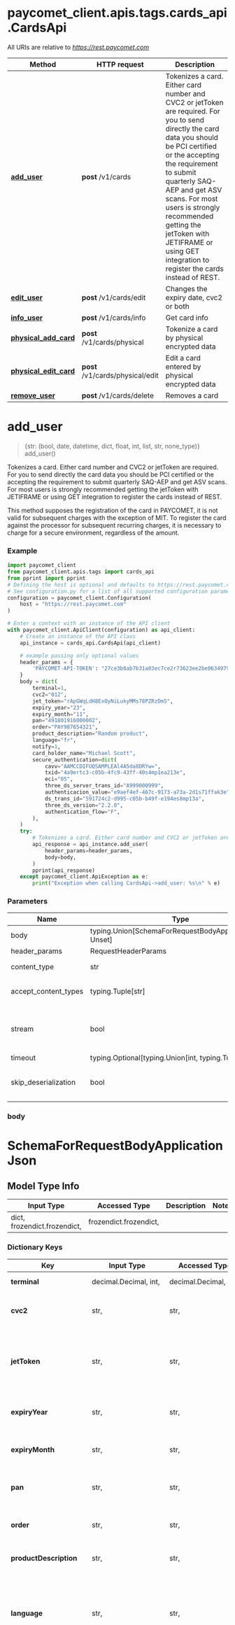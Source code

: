 <a name="__pageTop"></a>
# paycomet_client.apis.tags.cards_api.CardsApi

All URIs are relative to *https://rest.paycomet.com*

Method | HTTP request | Description
------------- | ------------- | -------------
[**add_user**](#add_user) | **post** /v1/cards | Tokenizes a card. Either card number and CVC2 or jetToken are required. For you to send directly the card data you should be PCI certified or the accepting the requirement to submit quarterly SAQ-AEP and get ASV scans. For most users is strongly recommended getting the jetToken with JETIFRAME or using GET integration to register the cards instead of REST.
[**edit_user**](#edit_user) | **post** /v1/cards/edit | Changes the expiry date, cvc2 or both
[**info_user**](#info_user) | **post** /v1/cards/info | Get card info
[**physical_add_card**](#physical_add_card) | **post** /v1/cards/physical | Tokenize a card by physical encrypted data
[**physical_edit_card**](#physical_edit_card) | **post** /v1/cards/physical/edit | Edit a card entered by physical encrypted data
[**remove_user**](#remove_user) | **post** /v1/cards/delete | Removes a card

# **add_user**
<a name="add_user"></a>
> {str: (bool, date, datetime, dict, float, int, list, str, none_type)} add_user()

Tokenizes a card. Either card number and CVC2 or jetToken are required. For you to send directly the card data you should be PCI certified or the accepting the requirement to submit quarterly SAQ-AEP and get ASV scans. For most users is strongly recommended getting the jetToken with JETIFRAME or using GET integration to register the cards instead of REST.

This method supposes the registration of the card in PAYCOMET, it is not valid for subsequent charges with the exception of MIT. To register the card against the processor for subsequent recurring charges, it is necessary to charge for a secure environment, regardless of the amount.

### Example

```python
import paycomet_client
from paycomet_client.apis.tags import cards_api
from pprint import pprint
# Defining the host is optional and defaults to https://rest.paycomet.com
# See configuration.py for a list of all supported configuration parameters.
configuration = paycomet_client.Configuration(
    host = "https://rest.paycomet.com"
)

# Enter a context with an instance of the API client
with paycomet_client.ApiClient(configuration) as api_client:
    # Create an instance of the API class
    api_instance = cards_api.CardsApi(api_client)

    # example passing only optional values
    header_params = {
        'PAYCOMET-API-TOKEN': "27ce3b8ab7b31a03ec7ce2r73623ee2be0634979",
    }
    body = dict(
        terminal=1,
        cvc2="012",
        jet_token="rApGWqLdH8ExOyNiLukyMMs78PZRzDm5",
        expiry_year="23",
        expiry_month="11",
        pan="491801916000002",
        order="PAY987654321",
        product_description="Random product",
        language="fr",
        notify=1,
        card_holder_name="Michael Scott",
        secure_authentication=dict(
            cavv="AAMCCDIFUQSAMPLEAl4A5da8DRYw=",
            txid="4a9ertc3-c05b-4fc9-43ff-40s4mp1ea213e",
            eci="05",
            three_ds_server_trans_id="A999000999",
            authenticacion_value="e9aef4ef-467c-9173-a73a-2d1s71ffak3e",
            ds_trans_id="591724c2-d995-c05b-b49f-e194es8mp13a",
            three_ds_version="2.2.0",
            authentication_flow="F",
        ),
    )
    try:
        # Tokenizes a card. Either card number and CVC2 or jetToken are required. For you to send directly the card data you should be PCI certified or the accepting the requirement to submit quarterly SAQ-AEP and get ASV scans. For most users is strongly recommended getting the jetToken with JETIFRAME or using GET integration to register the cards instead of REST.
        api_response = api_instance.add_user(
            header_params=header_params,
            body=body,
        )
        pprint(api_response)
    except paycomet_client.ApiException as e:
        print("Exception when calling CardsApi->add_user: %s\n" % e)
```
### Parameters

Name | Type | Description  | Notes
------------- | ------------- | ------------- | -------------
body | typing.Union[SchemaForRequestBodyApplicationJson, Unset] | optional, default is unset |
header_params | RequestHeaderParams | |
content_type | str | optional, default is 'application/json' | Selects the schema and serialization of the request body
accept_content_types | typing.Tuple[str] | default is ('application/json', ) | Tells the server the content type(s) that are accepted by the client
stream | bool | default is False | if True then the response.content will be streamed and loaded from a file like object. When downloading a file, set this to True to force the code to deserialize the content to a FileSchema file
timeout | typing.Optional[typing.Union[int, typing.Tuple]] | default is None | the timeout used by the rest client
skip_deserialization | bool | default is False | when True, headers and body will be unset and an instance of api_client.ApiResponseWithoutDeserialization will be returned

### body

# SchemaForRequestBodyApplicationJson

## Model Type Info
Input Type | Accessed Type | Description | Notes
------------ | ------------- | ------------- | -------------
dict, frozendict.frozendict,  | frozendict.frozendict,  |  | 

### Dictionary Keys
Key | Input Type | Accessed Type | Description | Notes
------------ | ------------- | ------------- | ------------- | -------------
**terminal** | decimal.Decimal, int,  | decimal.Decimal,  | Product or terminal Id. | 
**cvc2** | str,  | str,  | cvc2. Mandatory if no JetToken provided | [optional] 
**jetToken** | str,  | str,  | Temporary token provided from PAYCOMET. Mandatory if no card provided. | [optional] 
**expiryYear** | str,  | str,  | Expiry year.  Mandatory if no JetToken provided | [optional] 
**expiryMonth** | str,  | str,  | Expiry month.  Mandatory if no JetToken provided. | [optional] 
**pan** | str,  | str,  | Card number. Mandatory if no JetToken provided | [optional] 
**order** | str,  | str,  | Reference, will be included in callback. | [optional] 
**productDescription** | str,  | str,  | Concept, will be included in callback. | [optional] 
**language** | str,  | str,  | Language for callback translation. | [optional] if omitted the server will use the default value of "es"
**notify** | decimal.Decimal, int,  | decimal.Decimal,  | Configure POST notification of the card tokenization result (possible values: 1 - force notify, 2 - not notify). Default product value will be used if notify is not informed | [optional] 
**cardHolderName** | str,  | str,  | Card holder name | [optional] 
**[secureAuthentication](#secureAuthentication)** | dict, frozendict.frozendict,  | frozendict.frozendict,  | Node with user secure authentication details of a previous transaction to avoid future ACS. | [optional] 
**any_string_name** | dict, frozendict.frozendict, str, date, datetime, int, float, bool, decimal.Decimal, None, list, tuple, bytes, io.FileIO, io.BufferedReader | frozendict.frozendict, str, BoolClass, decimal.Decimal, NoneClass, tuple, bytes, FileIO | any string name can be used but the value must be the correct type | [optional]

# secureAuthentication

Node with user secure authentication details of a previous transaction to avoid future ACS.

## Model Type Info
Input Type | Accessed Type | Description | Notes
------------ | ------------- | ------------- | -------------
dict, frozendict.frozendict,  | frozendict.frozendict,  | Node with user secure authentication details of a previous transaction to avoid future ACS. | 

### Dictionary Keys
Key | Input Type | Accessed Type | Description | Notes
------------ | ------------- | ------------- | ------------- | -------------
**CAVV** | str,  | str,  | CAVV value included in a 1.0.2 version ACS card emisor | [optional] 
**TXID** | str,  | str,  | XID value included in a 1.0.2 version ACS card emisor | [optional] 
**ECI** | str,  | str,  | ECI value included in a transaction info of the ACS card emisor | [optional] 
**threeDSServerTransID** | str,  | str,  | Transation unique identifier included in a transaction info of the ACS card emisor | [optional] 
**authenticacionValue** | str,  | str,  | Authenticacion value included in a transaction info of the ACS card emisor | [optional] 
**dsTransID** | str,  | str,  | Unique transaction identifier assigned by the DS | [optional] 
**threeDSVersion** | str,  | str,  | Version of the transaction of the ACS card emisor | [optional] 
**authenticationFlow** | str,  | str,  | Authentication field to indicate the flow (C: challenge or F: frictionless) given in the transaction | [optional] 
**any_string_name** | dict, frozendict.frozendict, str, date, datetime, int, float, bool, decimal.Decimal, None, list, tuple, bytes, io.FileIO, io.BufferedReader | frozendict.frozendict, str, BoolClass, decimal.Decimal, NoneClass, tuple, bytes, FileIO | any string name can be used but the value must be the correct type | [optional]

### header_params
#### RequestHeaderParams

Name | Type | Description  | Notes
------------- | ------------- | ------------- | -------------
PAYCOMET-API-TOKEN | PAYCOMETAPITOKENSchema | | optional

# PAYCOMETAPITOKENSchema

## Model Type Info
Input Type | Accessed Type | Description | Notes
------------ | ------------- | ------------- | -------------
str,  | str,  |  | 

### Return Types, Responses

Code | Class | Description
------------- | ------------- | -------------
n/a | api_client.ApiResponseWithoutDeserialization | When skip_deserialization is True this response is returned
200 | [ApiResponseFor200](#add_user.ApiResponseFor200) | Created
422 | [ApiResponseFor422](#add_user.ApiResponseFor422) | Unprocessable Entity

#### add_user.ApiResponseFor200
Name | Type | Description  | Notes
------------- | ------------- | ------------- | -------------
response | urllib3.HTTPResponse | Raw response |
body | typing.Union[SchemaFor200ResponseBodyApplicationJson, ] |  |
headers | Unset | headers were not defined |

# SchemaFor200ResponseBodyApplicationJson

## Model Type Info
Input Type | Accessed Type | Description | Notes
------------ | ------------- | ------------- | -------------
dict, frozendict.frozendict,  | frozendict.frozendict,  |  | 

### Dictionary Keys
Key | Input Type | Accessed Type | Description | Notes
------------ | ------------- | ------------- | ------------- | -------------
**idUser** | decimal.Decimal, int,  | decimal.Decimal,  |  | [optional] 
**tokenUser** | str,  | str,  |  | [optional] 
**errorCode** | decimal.Decimal, int,  | decimal.Decimal,  |  | [optional] 
**any_string_name** | dict, frozendict.frozendict, str, date, datetime, int, float, bool, decimal.Decimal, None, list, tuple, bytes, io.FileIO, io.BufferedReader | frozendict.frozendict, str, BoolClass, decimal.Decimal, NoneClass, tuple, bytes, FileIO | any string name can be used but the value must be the correct type | [optional]

#### add_user.ApiResponseFor422
Name | Type | Description  | Notes
------------- | ------------- | ------------- | -------------
response | urllib3.HTTPResponse | Raw response |
body | typing.Union[SchemaFor422ResponseBodyApplicationJson, ] |  |
headers | Unset | headers were not defined |

# SchemaFor422ResponseBodyApplicationJson

## Model Type Info
Input Type | Accessed Type | Description | Notes
------------ | ------------- | ------------- | -------------
dict, frozendict.frozendict,  | frozendict.frozendict,  |  | 

### Dictionary Keys
Key | Input Type | Accessed Type | Description | Notes
------------ | ------------- | ------------- | ------------- | -------------
**errorCode** | decimal.Decimal, int,  | decimal.Decimal,  |  | [optional] 
**[error](#error)** | dict, frozendict.frozendict,  | frozendict.frozendict,  |  | [optional] 
**any_string_name** | dict, frozendict.frozendict, str, date, datetime, int, float, bool, decimal.Decimal, None, list, tuple, bytes, io.FileIO, io.BufferedReader | frozendict.frozendict, str, BoolClass, decimal.Decimal, NoneClass, tuple, bytes, FileIO | any string name can be used but the value must be the correct type | [optional]

# error

## Model Type Info
Input Type | Accessed Type | Description | Notes
------------ | ------------- | ------------- | -------------
dict, frozendict.frozendict,  | frozendict.frozendict,  |  | 

### Dictionary Keys
Key | Input Type | Accessed Type | Description | Notes
------------ | ------------- | ------------- | ------------- | -------------
**message** | str,  | str,  |  | [optional] 
**[detail](#detail)** | list, tuple,  | tuple,  |  | [optional] 
**any_string_name** | dict, frozendict.frozendict, str, date, datetime, int, float, bool, decimal.Decimal, None, list, tuple, bytes, io.FileIO, io.BufferedReader | frozendict.frozendict, str, BoolClass, decimal.Decimal, NoneClass, tuple, bytes, FileIO | any string name can be used but the value must be the correct type | [optional]

# detail

## Model Type Info
Input Type | Accessed Type | Description | Notes
------------ | ------------- | ------------- | -------------
list, tuple,  | tuple,  |  | 

### Tuple Items
Class Name | Input Type | Accessed Type | Description | Notes
------------- | ------------- | ------------- | ------------- | -------------
items | dict, frozendict.frozendict, str, date, datetime, uuid.UUID, int, float, decimal.Decimal, bool, None, list, tuple, bytes, io.FileIO, io.BufferedReader,  | frozendict.frozendict, str, decimal.Decimal, BoolClass, NoneClass, tuple, bytes, FileIO |  | 

### Authorization

No authorization required

[[Back to top]](#__pageTop) [[Back to API list]](../../../README.md#documentation-for-api-endpoints) [[Back to Model list]](../../../README.md#documentation-for-models) [[Back to README]](../../../README.md)

# **edit_user**
<a name="edit_user"></a>
> {str: (bool, date, datetime, dict, float, int, list, str, none_type)} edit_user()

Changes the expiry date, cvc2 or both

edit_user

### Example

```python
import paycomet_client
from paycomet_client.apis.tags import cards_api
from pprint import pprint
# Defining the host is optional and defaults to https://rest.paycomet.com
# See configuration.py for a list of all supported configuration parameters.
configuration = paycomet_client.Configuration(
    host = "https://rest.paycomet.com"
)

# Enter a context with an instance of the API client
with paycomet_client.ApiClient(configuration) as api_client:
    # Create an instance of the API class
    api_instance = cards_api.CardsApi(api_client)

    # example passing only optional values
    header_params = {
        'PAYCOMET-API-TOKEN': "27ce3b8ab7b31a03ec7ce2r73623ee2be0634979",
    }
    body = dict(
        terminal=1,
        id_user=12345678,
        token_user="WHlSWmVDdzVQeUZ",
        cvc2="012",
        expiry_year="25",
        expiry_month="11",
    )
    try:
        # Changes the expiry date, cvc2 or both
        api_response = api_instance.edit_user(
            header_params=header_params,
            body=body,
        )
        pprint(api_response)
    except paycomet_client.ApiException as e:
        print("Exception when calling CardsApi->edit_user: %s\n" % e)
```
### Parameters

Name | Type | Description  | Notes
------------- | ------------- | ------------- | -------------
body | typing.Union[SchemaForRequestBodyApplicationJson, Unset] | optional, default is unset |
header_params | RequestHeaderParams | |
content_type | str | optional, default is 'application/json' | Selects the schema and serialization of the request body
accept_content_types | typing.Tuple[str] | default is ('application/json', ) | Tells the server the content type(s) that are accepted by the client
stream | bool | default is False | if True then the response.content will be streamed and loaded from a file like object. When downloading a file, set this to True to force the code to deserialize the content to a FileSchema file
timeout | typing.Optional[typing.Union[int, typing.Tuple]] | default is None | the timeout used by the rest client
skip_deserialization | bool | default is False | when True, headers and body will be unset and an instance of api_client.ApiResponseWithoutDeserialization will be returned

### body

# SchemaForRequestBodyApplicationJson

## Model Type Info
Input Type | Accessed Type | Description | Notes
------------ | ------------- | ------------- | -------------
dict, frozendict.frozendict,  | frozendict.frozendict,  |  | 

### Dictionary Keys
Key | Input Type | Accessed Type | Description | Notes
------------ | ------------- | ------------- | ------------- | -------------
**idUser** | decimal.Decimal, int,  | decimal.Decimal,  | Identification of user card given by PAYCOMET. Mandatory if is a card payment. | 
**expiryMonth** | str,  | str,  | Expiry month.  Mandatory if no JetToken provided. | 
**expiryYear** | str,  | str,  | Expiry year.   Mandatory if no JetToken provided. | 
**terminal** | decimal.Decimal, int,  | decimal.Decimal,  | Product or terminal Id. | 
**tokenUser** | str,  | str,  | Identification of user card given by PAYCOMET. Mandatory if is a card payment. | 
**cvc2** | str,  | str,  | cvc2. Mandatory if no JetToken provided | [optional] 
**any_string_name** | dict, frozendict.frozendict, str, date, datetime, int, float, bool, decimal.Decimal, None, list, tuple, bytes, io.FileIO, io.BufferedReader | frozendict.frozendict, str, BoolClass, decimal.Decimal, NoneClass, tuple, bytes, FileIO | any string name can be used but the value must be the correct type | [optional]

### header_params
#### RequestHeaderParams

Name | Type | Description  | Notes
------------- | ------------- | ------------- | -------------
PAYCOMET-API-TOKEN | PAYCOMETAPITOKENSchema | | optional

# PAYCOMETAPITOKENSchema

## Model Type Info
Input Type | Accessed Type | Description | Notes
------------ | ------------- | ------------- | -------------
str,  | str,  |  | 

### Return Types, Responses

Code | Class | Description
------------- | ------------- | -------------
n/a | api_client.ApiResponseWithoutDeserialization | When skip_deserialization is True this response is returned
200 | [ApiResponseFor200](#edit_user.ApiResponseFor200) | Edited
422 | [ApiResponseFor422](#edit_user.ApiResponseFor422) | Unprocessable Entity

#### edit_user.ApiResponseFor200
Name | Type | Description  | Notes
------------- | ------------- | ------------- | -------------
response | urllib3.HTTPResponse | Raw response |
body | typing.Union[SchemaFor200ResponseBodyApplicationJson, ] |  |
headers | Unset | headers were not defined |

# SchemaFor200ResponseBodyApplicationJson

## Model Type Info
Input Type | Accessed Type | Description | Notes
------------ | ------------- | ------------- | -------------
dict, frozendict.frozendict,  | frozendict.frozendict,  |  | 

### Dictionary Keys
Key | Input Type | Accessed Type | Description | Notes
------------ | ------------- | ------------- | ------------- | -------------
**idUser** | decimal.Decimal, int,  | decimal.Decimal,  |  | [optional] 
**tokenUser** | str,  | str,  |  | [optional] 
**errorCode** | decimal.Decimal, int,  | decimal.Decimal,  |  | [optional] 
**any_string_name** | dict, frozendict.frozendict, str, date, datetime, int, float, bool, decimal.Decimal, None, list, tuple, bytes, io.FileIO, io.BufferedReader | frozendict.frozendict, str, BoolClass, decimal.Decimal, NoneClass, tuple, bytes, FileIO | any string name can be used but the value must be the correct type | [optional]

#### edit_user.ApiResponseFor422
Name | Type | Description  | Notes
------------- | ------------- | ------------- | -------------
response | urllib3.HTTPResponse | Raw response |
body | typing.Union[SchemaFor422ResponseBodyApplicationJson, ] |  |
headers | Unset | headers were not defined |

# SchemaFor422ResponseBodyApplicationJson

## Model Type Info
Input Type | Accessed Type | Description | Notes
------------ | ------------- | ------------- | -------------
dict, frozendict.frozendict,  | frozendict.frozendict,  |  | 

### Dictionary Keys
Key | Input Type | Accessed Type | Description | Notes
------------ | ------------- | ------------- | ------------- | -------------
**errorCode** | decimal.Decimal, int,  | decimal.Decimal,  |  | [optional] 
**[error](#error)** | dict, frozendict.frozendict,  | frozendict.frozendict,  |  | [optional] 
**any_string_name** | dict, frozendict.frozendict, str, date, datetime, int, float, bool, decimal.Decimal, None, list, tuple, bytes, io.FileIO, io.BufferedReader | frozendict.frozendict, str, BoolClass, decimal.Decimal, NoneClass, tuple, bytes, FileIO | any string name can be used but the value must be the correct type | [optional]

# error

## Model Type Info
Input Type | Accessed Type | Description | Notes
------------ | ------------- | ------------- | -------------
dict, frozendict.frozendict,  | frozendict.frozendict,  |  | 

### Dictionary Keys
Key | Input Type | Accessed Type | Description | Notes
------------ | ------------- | ------------- | ------------- | -------------
**message** | str,  | str,  |  | [optional] 
**[detail](#detail)** | list, tuple,  | tuple,  |  | [optional] 
**any_string_name** | dict, frozendict.frozendict, str, date, datetime, int, float, bool, decimal.Decimal, None, list, tuple, bytes, io.FileIO, io.BufferedReader | frozendict.frozendict, str, BoolClass, decimal.Decimal, NoneClass, tuple, bytes, FileIO | any string name can be used but the value must be the correct type | [optional]

# detail

## Model Type Info
Input Type | Accessed Type | Description | Notes
------------ | ------------- | ------------- | -------------
list, tuple,  | tuple,  |  | 

### Tuple Items
Class Name | Input Type | Accessed Type | Description | Notes
------------- | ------------- | ------------- | ------------- | -------------
items | dict, frozendict.frozendict, str, date, datetime, uuid.UUID, int, float, decimal.Decimal, bool, None, list, tuple, bytes, io.FileIO, io.BufferedReader,  | frozendict.frozendict, str, decimal.Decimal, BoolClass, NoneClass, tuple, bytes, FileIO |  | 

### Authorization

No authorization required

[[Back to top]](#__pageTop) [[Back to API list]](../../../README.md#documentation-for-api-endpoints) [[Back to Model list]](../../../README.md#documentation-for-models) [[Back to README]](../../../README.md)

# **info_user**
<a name="info_user"></a>
> {str: (bool, date, datetime, dict, float, int, list, str, none_type)} info_user()

Get card info

Info about an user card.

### Example

```python
import paycomet_client
from paycomet_client.apis.tags import cards_api
from pprint import pprint
# Defining the host is optional and defaults to https://rest.paycomet.com
# See configuration.py for a list of all supported configuration parameters.
configuration = paycomet_client.Configuration(
    host = "https://rest.paycomet.com"
)

# Enter a context with an instance of the API client
with paycomet_client.ApiClient(configuration) as api_client:
    # Create an instance of the API class
    api_instance = cards_api.CardsApi(api_client)

    # example passing only optional values
    header_params = {
        'PAYCOMET-API-TOKEN': "27ce3b8ab7b31a03ec7ce2r73623ee2be0634979",
    }
    body = dict(
        id_user=12345678,
        token_user="WHlSWmVDdzVQeUZ",
        terminal=1,
    )
    try:
        # Get card info
        api_response = api_instance.info_user(
            header_params=header_params,
            body=body,
        )
        pprint(api_response)
    except paycomet_client.ApiException as e:
        print("Exception when calling CardsApi->info_user: %s\n" % e)
```
### Parameters

Name | Type | Description  | Notes
------------- | ------------- | ------------- | -------------
body | typing.Union[SchemaForRequestBodyApplicationJson, Unset] | optional, default is unset |
header_params | RequestHeaderParams | |
content_type | str | optional, default is 'application/json' | Selects the schema and serialization of the request body
accept_content_types | typing.Tuple[str] | default is ('application/json', ) | Tells the server the content type(s) that are accepted by the client
stream | bool | default is False | if True then the response.content will be streamed and loaded from a file like object. When downloading a file, set this to True to force the code to deserialize the content to a FileSchema file
timeout | typing.Optional[typing.Union[int, typing.Tuple]] | default is None | the timeout used by the rest client
skip_deserialization | bool | default is False | when True, headers and body will be unset and an instance of api_client.ApiResponseWithoutDeserialization will be returned

### body

# SchemaForRequestBodyApplicationJson

## Model Type Info
Input Type | Accessed Type | Description | Notes
------------ | ------------- | ------------- | -------------
dict, frozendict.frozendict,  | frozendict.frozendict,  |  | 

### Dictionary Keys
Key | Input Type | Accessed Type | Description | Notes
------------ | ------------- | ------------- | ------------- | -------------
**idUser** | decimal.Decimal, int,  | decimal.Decimal,  | Identification of user card given by PAYCOMET. Mandatory if is a card payment. | 
**terminal** | decimal.Decimal, int,  | decimal.Decimal,  | Product or terminal Id. | 
**tokenUser** | str,  | str,  | Identification of user card given by PAYCOMET. Mandatory if is a card payment. | 
**any_string_name** | dict, frozendict.frozendict, str, date, datetime, int, float, bool, decimal.Decimal, None, list, tuple, bytes, io.FileIO, io.BufferedReader | frozendict.frozendict, str, BoolClass, decimal.Decimal, NoneClass, tuple, bytes, FileIO | any string name can be used but the value must be the correct type | [optional]

### header_params
#### RequestHeaderParams

Name | Type | Description  | Notes
------------- | ------------- | ------------- | -------------
PAYCOMET-API-TOKEN | PAYCOMETAPITOKENSchema | | optional

# PAYCOMETAPITOKENSchema

## Model Type Info
Input Type | Accessed Type | Description | Notes
------------ | ------------- | ------------- | -------------
str,  | str,  |  | 

### Return Types, Responses

Code | Class | Description
------------- | ------------- | -------------
n/a | api_client.ApiResponseWithoutDeserialization | When skip_deserialization is True this response is returned
200 | [ApiResponseFor200](#info_user.ApiResponseFor200) | OK
403 | [ApiResponseFor403](#info_user.ApiResponseFor403) | Not Allowed
422 | [ApiResponseFor422](#info_user.ApiResponseFor422) | Unprocessable Entity

#### info_user.ApiResponseFor200
Name | Type | Description  | Notes
------------- | ------------- | ------------- | -------------
response | urllib3.HTTPResponse | Raw response |
body | typing.Union[SchemaFor200ResponseBodyApplicationJson, ] |  |
headers | Unset | headers were not defined |

# SchemaFor200ResponseBodyApplicationJson

## Model Type Info
Input Type | Accessed Type | Description | Notes
------------ | ------------- | ------------- | -------------
dict, frozendict.frozendict,  | frozendict.frozendict,  |  | 

### Dictionary Keys
Key | Input Type | Accessed Type | Description | Notes
------------ | ------------- | ------------- | ------------- | -------------
**pan** | str,  | str,  | Card number, without any spaces or dashes. Only the last four digits will be returned. The rest will be masked with X | [optional] 
**cardBrand** | str,  | str,  | Card brand. If it can be identified, information on the card brand will be sent (Visa, MasterCard, American Express, etc). Otherwise, the field will be returned blank. | [optional] 
**cardType** | str,  | str,  | Type of card. If it can be identified, information on the type of card will be sent (DEBIT, CREDIT, etc). Otherwise, the field will be returned blank. | [optional] 
**cardICountryISO3** | str,  | str,  | ISO3 Code the country of the issuer of the card. If it can be identified, the ISO3 Code of the country of the issuer of the card will be sent. Otherwise, the field will be returned blank. | [optional] 
**expiryDate** | str,  | str,  | Expiry date of the card expressed in the format YYYY/MM | [optional] 
**cardHash** | str,  | str,  | Hash unique credit card id. | [optional] 
**cardCategory** | str,  | str,  | Card category. | [optional] 
**sepaCard** | decimal.Decimal, int,  | decimal.Decimal,  | Card in SEPA country. | [optional] 
**psd2Card** | str,  | str,  | Express if card has PSD2 information (Y is a PSD2 Card, N is not and NA is not available). | [optional] 
**tokenCOF** | decimal.Decimal, int,  | decimal.Decimal,  | Express if card has COF registered. | [optional] 
**eeaCard** | str,  | str,  | Express if card country belongs to EEA zone or not. (Y/N or NA if not available). | [optional] 
**errorCode** | decimal.Decimal, int,  | decimal.Decimal,  |  | [optional] 
**any_string_name** | dict, frozendict.frozendict, str, date, datetime, int, float, bool, decimal.Decimal, None, list, tuple, bytes, io.FileIO, io.BufferedReader | frozendict.frozendict, str, BoolClass, decimal.Decimal, NoneClass, tuple, bytes, FileIO | any string name can be used but the value must be the correct type | [optional]

#### info_user.ApiResponseFor403
Name | Type | Description  | Notes
------------- | ------------- | ------------- | -------------
response | urllib3.HTTPResponse | Raw response |
body | typing.Union[SchemaFor403ResponseBodyApplicationJson, ] |  |
headers | Unset | headers were not defined |

# SchemaFor403ResponseBodyApplicationJson

## Model Type Info
Input Type | Accessed Type | Description | Notes
------------ | ------------- | ------------- | -------------
dict, frozendict.frozendict,  | frozendict.frozendict,  |  | 

### Dictionary Keys
Key | Input Type | Accessed Type | Description | Notes
------------ | ------------- | ------------- | ------------- | -------------
**errorCode** | decimal.Decimal, int,  | decimal.Decimal,  |  | [optional] 
**any_string_name** | dict, frozendict.frozendict, str, date, datetime, int, float, bool, decimal.Decimal, None, list, tuple, bytes, io.FileIO, io.BufferedReader | frozendict.frozendict, str, BoolClass, decimal.Decimal, NoneClass, tuple, bytes, FileIO | any string name can be used but the value must be the correct type | [optional]

#### info_user.ApiResponseFor422
Name | Type | Description  | Notes
------------- | ------------- | ------------- | -------------
response | urllib3.HTTPResponse | Raw response |
body | typing.Union[SchemaFor422ResponseBodyApplicationJson, ] |  |
headers | Unset | headers were not defined |

# SchemaFor422ResponseBodyApplicationJson

## Model Type Info
Input Type | Accessed Type | Description | Notes
------------ | ------------- | ------------- | -------------
dict, frozendict.frozendict,  | frozendict.frozendict,  |  | 

### Dictionary Keys
Key | Input Type | Accessed Type | Description | Notes
------------ | ------------- | ------------- | ------------- | -------------
**errorCode** | decimal.Decimal, int,  | decimal.Decimal,  |  | [optional] 
**[error](#error)** | dict, frozendict.frozendict,  | frozendict.frozendict,  |  | [optional] 
**any_string_name** | dict, frozendict.frozendict, str, date, datetime, int, float, bool, decimal.Decimal, None, list, tuple, bytes, io.FileIO, io.BufferedReader | frozendict.frozendict, str, BoolClass, decimal.Decimal, NoneClass, tuple, bytes, FileIO | any string name can be used but the value must be the correct type | [optional]

# error

## Model Type Info
Input Type | Accessed Type | Description | Notes
------------ | ------------- | ------------- | -------------
dict, frozendict.frozendict,  | frozendict.frozendict,  |  | 

### Dictionary Keys
Key | Input Type | Accessed Type | Description | Notes
------------ | ------------- | ------------- | ------------- | -------------
**message** | str,  | str,  |  | [optional] 
**[detail](#detail)** | list, tuple,  | tuple,  |  | [optional] 
**any_string_name** | dict, frozendict.frozendict, str, date, datetime, int, float, bool, decimal.Decimal, None, list, tuple, bytes, io.FileIO, io.BufferedReader | frozendict.frozendict, str, BoolClass, decimal.Decimal, NoneClass, tuple, bytes, FileIO | any string name can be used but the value must be the correct type | [optional]

# detail

## Model Type Info
Input Type | Accessed Type | Description | Notes
------------ | ------------- | ------------- | -------------
list, tuple,  | tuple,  |  | 

### Tuple Items
Class Name | Input Type | Accessed Type | Description | Notes
------------- | ------------- | ------------- | ------------- | -------------
items | dict, frozendict.frozendict, str, date, datetime, uuid.UUID, int, float, decimal.Decimal, bool, None, list, tuple, bytes, io.FileIO, io.BufferedReader,  | frozendict.frozendict, str, decimal.Decimal, BoolClass, NoneClass, tuple, bytes, FileIO |  | 

### Authorization

No authorization required

[[Back to top]](#__pageTop) [[Back to API list]](../../../README.md#documentation-for-api-endpoints) [[Back to Model list]](../../../README.md#documentation-for-models) [[Back to README]](../../../README.md)

# **physical_add_card**
<a name="physical_add_card"></a>
> {str: (bool, date, datetime, dict, float, int, list, str, none_type)} physical_add_card()

Tokenize a card by physical encrypted data

cards_physical

### Example

```python
import paycomet_client
from paycomet_client.apis.tags import cards_api
from pprint import pprint
# Defining the host is optional and defaults to https://rest.paycomet.com
# See configuration.py for a list of all supported configuration parameters.
configuration = paycomet_client.Configuration(
    host = "https://rest.paycomet.com"
)

# Enter a context with an instance of the API client
with paycomet_client.ApiClient(configuration) as api_client:
    # Create an instance of the API class
    api_instance = cards_api.CardsApi(api_client)

    # example passing only optional values
    header_params = {
        'PAYCOMET-API-TOKEN': "27ce3b8ab7b31a03ec7ce2r73623ee2be0634979",
    }
    body = dict(
        terminal=1,
        provider_id=12345,
        merchant_id="123456",
        terminal_id="999888777",
        device_ksn="D1809182775K9SN00007",
        device_dukpt="P6C10M6E0T277E2274D9281FBAFE1234A2C34388D7C000T7",
        cof_identifier="2012P4YC0M350",
        original_ip="127.0.0.1",
    )
    try:
        # Tokenize a card by physical encrypted data
        api_response = api_instance.physical_add_card(
            header_params=header_params,
            body=body,
        )
        pprint(api_response)
    except paycomet_client.ApiException as e:
        print("Exception when calling CardsApi->physical_add_card: %s\n" % e)
```
### Parameters

Name | Type | Description  | Notes
------------- | ------------- | ------------- | -------------
body | typing.Union[SchemaForRequestBodyApplicationJson, Unset] | optional, default is unset |
header_params | RequestHeaderParams | |
content_type | str | optional, default is 'application/json' | Selects the schema and serialization of the request body
accept_content_types | typing.Tuple[str] | default is ('application/json', ) | Tells the server the content type(s) that are accepted by the client
stream | bool | default is False | if True then the response.content will be streamed and loaded from a file like object. When downloading a file, set this to True to force the code to deserialize the content to a FileSchema file
timeout | typing.Optional[typing.Union[int, typing.Tuple]] | default is None | the timeout used by the rest client
skip_deserialization | bool | default is False | when True, headers and body will be unset and an instance of api_client.ApiResponseWithoutDeserialization will be returned

### body

# SchemaForRequestBodyApplicationJson

## Model Type Info
Input Type | Accessed Type | Description | Notes
------------ | ------------- | ------------- | -------------
dict, frozendict.frozendict,  | frozendict.frozendict,  |  | 

### Dictionary Keys
Key | Input Type | Accessed Type | Description | Notes
------------ | ------------- | ------------- | ------------- | -------------
**deviceKsn** | str,  | str,  | Card KSN info | 
**deviceDukpt** | str,  | str,  | Card DUKPT info | 
**merchantId** | str,  | str,  | Merchant identifier code for physical operations given by PAYCOMET | 
**providerId** | decimal.Decimal, int,  | decimal.Decimal,  | Provider identifier for physical operations given by PAYCOMET | 
**terminal** | decimal.Decimal, int,  | decimal.Decimal,  | Product or terminal Id. | 
**terminalId** | str,  | str,  | Terminal identifier | 
**originalIp** | str,  | str,  | IP Address of the customer | 
**cofIdentifier** | str,  | str,  | Processor COF identifier | [optional] 
**any_string_name** | dict, frozendict.frozendict, str, date, datetime, int, float, bool, decimal.Decimal, None, list, tuple, bytes, io.FileIO, io.BufferedReader | frozendict.frozendict, str, BoolClass, decimal.Decimal, NoneClass, tuple, bytes, FileIO | any string name can be used but the value must be the correct type | [optional]

### header_params
#### RequestHeaderParams

Name | Type | Description  | Notes
------------- | ------------- | ------------- | -------------
PAYCOMET-API-TOKEN | PAYCOMETAPITOKENSchema | | optional

# PAYCOMETAPITOKENSchema

## Model Type Info
Input Type | Accessed Type | Description | Notes
------------ | ------------- | ------------- | -------------
str,  | str,  |  | 

### Return Types, Responses

Code | Class | Description
------------- | ------------- | -------------
n/a | api_client.ApiResponseWithoutDeserialization | When skip_deserialization is True this response is returned
200 | [ApiResponseFor200](#physical_add_card.ApiResponseFor200) | Added
422 | [ApiResponseFor422](#physical_add_card.ApiResponseFor422) | Unprocessable Entity

#### physical_add_card.ApiResponseFor200
Name | Type | Description  | Notes
------------- | ------------- | ------------- | -------------
response | urllib3.HTTPResponse | Raw response |
body | typing.Union[SchemaFor200ResponseBodyApplicationJson, ] |  |
headers | Unset | headers were not defined |

# SchemaFor200ResponseBodyApplicationJson

## Model Type Info
Input Type | Accessed Type | Description | Notes
------------ | ------------- | ------------- | -------------
dict, frozendict.frozendict,  | frozendict.frozendict,  |  | 

### Dictionary Keys
Key | Input Type | Accessed Type | Description | Notes
------------ | ------------- | ------------- | ------------- | -------------
**idUser** | decimal.Decimal, int,  | decimal.Decimal,  |  | [optional] 
**tokenUser** | str,  | str,  |  | [optional] 
**expiryYear** | str,  | str,  |  | [optional] 
**expiryMonth** | str,  | str,  |  | [optional] 
**errorCode** | decimal.Decimal, int,  | decimal.Decimal,  |  | [optional] 
**any_string_name** | dict, frozendict.frozendict, str, date, datetime, int, float, bool, decimal.Decimal, None, list, tuple, bytes, io.FileIO, io.BufferedReader | frozendict.frozendict, str, BoolClass, decimal.Decimal, NoneClass, tuple, bytes, FileIO | any string name can be used but the value must be the correct type | [optional]

#### physical_add_card.ApiResponseFor422
Name | Type | Description  | Notes
------------- | ------------- | ------------- | -------------
response | urllib3.HTTPResponse | Raw response |
body | typing.Union[SchemaFor422ResponseBodyApplicationJson, ] |  |
headers | Unset | headers were not defined |

# SchemaFor422ResponseBodyApplicationJson

## Model Type Info
Input Type | Accessed Type | Description | Notes
------------ | ------------- | ------------- | -------------
dict, frozendict.frozendict,  | frozendict.frozendict,  |  | 

### Dictionary Keys
Key | Input Type | Accessed Type | Description | Notes
------------ | ------------- | ------------- | ------------- | -------------
**errorCode** | decimal.Decimal, int,  | decimal.Decimal,  |  | [optional] 
**[error](#error)** | dict, frozendict.frozendict,  | frozendict.frozendict,  |  | [optional] 
**any_string_name** | dict, frozendict.frozendict, str, date, datetime, int, float, bool, decimal.Decimal, None, list, tuple, bytes, io.FileIO, io.BufferedReader | frozendict.frozendict, str, BoolClass, decimal.Decimal, NoneClass, tuple, bytes, FileIO | any string name can be used but the value must be the correct type | [optional]

# error

## Model Type Info
Input Type | Accessed Type | Description | Notes
------------ | ------------- | ------------- | -------------
dict, frozendict.frozendict,  | frozendict.frozendict,  |  | 

### Dictionary Keys
Key | Input Type | Accessed Type | Description | Notes
------------ | ------------- | ------------- | ------------- | -------------
**message** | str,  | str,  |  | [optional] 
**[detail](#detail)** | list, tuple,  | tuple,  |  | [optional] 
**any_string_name** | dict, frozendict.frozendict, str, date, datetime, int, float, bool, decimal.Decimal, None, list, tuple, bytes, io.FileIO, io.BufferedReader | frozendict.frozendict, str, BoolClass, decimal.Decimal, NoneClass, tuple, bytes, FileIO | any string name can be used but the value must be the correct type | [optional]

# detail

## Model Type Info
Input Type | Accessed Type | Description | Notes
------------ | ------------- | ------------- | -------------
list, tuple,  | tuple,  |  | 

### Tuple Items
Class Name | Input Type | Accessed Type | Description | Notes
------------- | ------------- | ------------- | ------------- | -------------
items | dict, frozendict.frozendict, str, date, datetime, uuid.UUID, int, float, decimal.Decimal, bool, None, list, tuple, bytes, io.FileIO, io.BufferedReader,  | frozendict.frozendict, str, decimal.Decimal, BoolClass, NoneClass, tuple, bytes, FileIO |  | 

### Authorization

No authorization required

[[Back to top]](#__pageTop) [[Back to API list]](../../../README.md#documentation-for-api-endpoints) [[Back to Model list]](../../../README.md#documentation-for-models) [[Back to README]](../../../README.md)

# **physical_edit_card**
<a name="physical_edit_card"></a>
> {str: (bool, date, datetime, dict, float, int, list, str, none_type)} physical_edit_card()

Edit a card entered by physical encrypted data

cards_physical_edit

### Example

```python
import paycomet_client
from paycomet_client.apis.tags import cards_api
from pprint import pprint
# Defining the host is optional and defaults to https://rest.paycomet.com
# See configuration.py for a list of all supported configuration parameters.
configuration = paycomet_client.Configuration(
    host = "https://rest.paycomet.com"
)

# Enter a context with an instance of the API client
with paycomet_client.ApiClient(configuration) as api_client:
    # Create an instance of the API class
    api_instance = cards_api.CardsApi(api_client)

    # example passing only optional values
    header_params = {
        'PAYCOMET-API-TOKEN': "27ce3b8ab7b31a03ec7ce2r73623ee2be0634979",
    }
    body = dict(
        terminal=1,
        provider_id=12345,
        merchant_id="123456",
        terminal_id="999888777",
        id_user=12345678,
        token_user="WHlSWmVDdzVQeUZ",
        cof_identifier="2012P4YC0M350",
    )
    try:
        # Edit a card entered by physical encrypted data
        api_response = api_instance.physical_edit_card(
            header_params=header_params,
            body=body,
        )
        pprint(api_response)
    except paycomet_client.ApiException as e:
        print("Exception when calling CardsApi->physical_edit_card: %s\n" % e)
```
### Parameters

Name | Type | Description  | Notes
------------- | ------------- | ------------- | -------------
body | typing.Union[SchemaForRequestBodyApplicationJson, Unset] | optional, default is unset |
header_params | RequestHeaderParams | |
content_type | str | optional, default is 'application/json' | Selects the schema and serialization of the request body
accept_content_types | typing.Tuple[str] | default is ('application/json', ) | Tells the server the content type(s) that are accepted by the client
stream | bool | default is False | if True then the response.content will be streamed and loaded from a file like object. When downloading a file, set this to True to force the code to deserialize the content to a FileSchema file
timeout | typing.Optional[typing.Union[int, typing.Tuple]] | default is None | the timeout used by the rest client
skip_deserialization | bool | default is False | when True, headers and body will be unset and an instance of api_client.ApiResponseWithoutDeserialization will be returned

### body

# SchemaForRequestBodyApplicationJson

## Model Type Info
Input Type | Accessed Type | Description | Notes
------------ | ------------- | ------------- | -------------
dict, frozendict.frozendict,  | frozendict.frozendict,  |  | 

### Dictionary Keys
Key | Input Type | Accessed Type | Description | Notes
------------ | ------------- | ------------- | ------------- | -------------
**idUser** | decimal.Decimal, int,  | decimal.Decimal,  | Identification of user card given by PAYCOMET. Mandatory if is a card payment. | 
**merchantId** | str,  | str,  | Merchant identifier code for physical operations given by PAYCOMET | 
**providerId** | decimal.Decimal, int,  | decimal.Decimal,  | Provider identifier for physical operations given by PAYCOMET | 
**terminal** | decimal.Decimal, int,  | decimal.Decimal,  | Product or terminal Id. | 
**terminalId** | str,  | str,  | Terminal identifier | 
**tokenUser** | str,  | str,  | Identification of user card given by PAYCOMET. Mandatory if is a card payment. | 
**cofIdentifier** | str,  | str,  | Processor COF identifier | [optional] 
**any_string_name** | dict, frozendict.frozendict, str, date, datetime, int, float, bool, decimal.Decimal, None, list, tuple, bytes, io.FileIO, io.BufferedReader | frozendict.frozendict, str, BoolClass, decimal.Decimal, NoneClass, tuple, bytes, FileIO | any string name can be used but the value must be the correct type | [optional]

### header_params
#### RequestHeaderParams

Name | Type | Description  | Notes
------------- | ------------- | ------------- | -------------
PAYCOMET-API-TOKEN | PAYCOMETAPITOKENSchema | | optional

# PAYCOMETAPITOKENSchema

## Model Type Info
Input Type | Accessed Type | Description | Notes
------------ | ------------- | ------------- | -------------
str,  | str,  |  | 

### Return Types, Responses

Code | Class | Description
------------- | ------------- | -------------
n/a | api_client.ApiResponseWithoutDeserialization | When skip_deserialization is True this response is returned
200 | [ApiResponseFor200](#physical_edit_card.ApiResponseFor200) | Added
422 | [ApiResponseFor422](#physical_edit_card.ApiResponseFor422) | Unprocessable Entity

#### physical_edit_card.ApiResponseFor200
Name | Type | Description  | Notes
------------- | ------------- | ------------- | -------------
response | urllib3.HTTPResponse | Raw response |
body | typing.Union[SchemaFor200ResponseBodyApplicationJson, ] |  |
headers | Unset | headers were not defined |

# SchemaFor200ResponseBodyApplicationJson

## Model Type Info
Input Type | Accessed Type | Description | Notes
------------ | ------------- | ------------- | -------------
dict, frozendict.frozendict,  | frozendict.frozendict,  |  | 

### Dictionary Keys
Key | Input Type | Accessed Type | Description | Notes
------------ | ------------- | ------------- | ------------- | -------------
**idUser** | decimal.Decimal, int,  | decimal.Decimal,  |  | [optional] 
**tokenUser** | str,  | str,  |  | [optional] 
**cofIdentifier** | str,  | str,  |  | [optional] 
**errorCode** | decimal.Decimal, int,  | decimal.Decimal,  |  | [optional] 
**any_string_name** | dict, frozendict.frozendict, str, date, datetime, int, float, bool, decimal.Decimal, None, list, tuple, bytes, io.FileIO, io.BufferedReader | frozendict.frozendict, str, BoolClass, decimal.Decimal, NoneClass, tuple, bytes, FileIO | any string name can be used but the value must be the correct type | [optional]

#### physical_edit_card.ApiResponseFor422
Name | Type | Description  | Notes
------------- | ------------- | ------------- | -------------
response | urllib3.HTTPResponse | Raw response |
body | typing.Union[SchemaFor422ResponseBodyApplicationJson, ] |  |
headers | Unset | headers were not defined |

# SchemaFor422ResponseBodyApplicationJson

## Model Type Info
Input Type | Accessed Type | Description | Notes
------------ | ------------- | ------------- | -------------
dict, frozendict.frozendict,  | frozendict.frozendict,  |  | 

### Dictionary Keys
Key | Input Type | Accessed Type | Description | Notes
------------ | ------------- | ------------- | ------------- | -------------
**errorCode** | decimal.Decimal, int,  | decimal.Decimal,  |  | [optional] 
**[error](#error)** | dict, frozendict.frozendict,  | frozendict.frozendict,  |  | [optional] 
**any_string_name** | dict, frozendict.frozendict, str, date, datetime, int, float, bool, decimal.Decimal, None, list, tuple, bytes, io.FileIO, io.BufferedReader | frozendict.frozendict, str, BoolClass, decimal.Decimal, NoneClass, tuple, bytes, FileIO | any string name can be used but the value must be the correct type | [optional]

# error

## Model Type Info
Input Type | Accessed Type | Description | Notes
------------ | ------------- | ------------- | -------------
dict, frozendict.frozendict,  | frozendict.frozendict,  |  | 

### Dictionary Keys
Key | Input Type | Accessed Type | Description | Notes
------------ | ------------- | ------------- | ------------- | -------------
**message** | str,  | str,  |  | [optional] 
**[detail](#detail)** | list, tuple,  | tuple,  |  | [optional] 
**any_string_name** | dict, frozendict.frozendict, str, date, datetime, int, float, bool, decimal.Decimal, None, list, tuple, bytes, io.FileIO, io.BufferedReader | frozendict.frozendict, str, BoolClass, decimal.Decimal, NoneClass, tuple, bytes, FileIO | any string name can be used but the value must be the correct type | [optional]

# detail

## Model Type Info
Input Type | Accessed Type | Description | Notes
------------ | ------------- | ------------- | -------------
list, tuple,  | tuple,  |  | 

### Tuple Items
Class Name | Input Type | Accessed Type | Description | Notes
------------- | ------------- | ------------- | ------------- | -------------
items | dict, frozendict.frozendict, str, date, datetime, uuid.UUID, int, float, decimal.Decimal, bool, None, list, tuple, bytes, io.FileIO, io.BufferedReader,  | frozendict.frozendict, str, decimal.Decimal, BoolClass, NoneClass, tuple, bytes, FileIO |  | 

### Authorization

No authorization required

[[Back to top]](#__pageTop) [[Back to API list]](../../../README.md#documentation-for-api-endpoints) [[Back to Model list]](../../../README.md#documentation-for-models) [[Back to README]](../../../README.md)

# **remove_user**
<a name="remove_user"></a>
> {str: (bool, date, datetime, dict, float, int, list, str, none_type)} remove_user()

Removes a card

Deletes the user.

### Example

```python
import paycomet_client
from paycomet_client.apis.tags import cards_api
from pprint import pprint
# Defining the host is optional and defaults to https://rest.paycomet.com
# See configuration.py for a list of all supported configuration parameters.
configuration = paycomet_client.Configuration(
    host = "https://rest.paycomet.com"
)

# Enter a context with an instance of the API client
with paycomet_client.ApiClient(configuration) as api_client:
    # Create an instance of the API class
    api_instance = cards_api.CardsApi(api_client)

    # example passing only optional values
    header_params = {
        'PAYCOMET-API-TOKEN': "27ce3b8ab7b31a03ec7ce2r73623ee2be0634979",
    }
    body = dict(
        terminal=1,
        id_user=12345678,
        token_user="WHlSWmVDdzVQeUZ",
    )
    try:
        # Removes a card
        api_response = api_instance.remove_user(
            header_params=header_params,
            body=body,
        )
        pprint(api_response)
    except paycomet_client.ApiException as e:
        print("Exception when calling CardsApi->remove_user: %s\n" % e)
```
### Parameters

Name | Type | Description  | Notes
------------- | ------------- | ------------- | -------------
body | typing.Union[SchemaForRequestBodyApplicationJson, Unset] | optional, default is unset |
header_params | RequestHeaderParams | |
content_type | str | optional, default is 'application/json' | Selects the schema and serialization of the request body
accept_content_types | typing.Tuple[str] | default is ('application/json', ) | Tells the server the content type(s) that are accepted by the client
stream | bool | default is False | if True then the response.content will be streamed and loaded from a file like object. When downloading a file, set this to True to force the code to deserialize the content to a FileSchema file
timeout | typing.Optional[typing.Union[int, typing.Tuple]] | default is None | the timeout used by the rest client
skip_deserialization | bool | default is False | when True, headers and body will be unset and an instance of api_client.ApiResponseWithoutDeserialization will be returned

### body

# SchemaForRequestBodyApplicationJson

## Model Type Info
Input Type | Accessed Type | Description | Notes
------------ | ------------- | ------------- | -------------
dict, frozendict.frozendict,  | frozendict.frozendict,  |  | 

### Dictionary Keys
Key | Input Type | Accessed Type | Description | Notes
------------ | ------------- | ------------- | ------------- | -------------
**idUser** | decimal.Decimal, int,  | decimal.Decimal,  | Identification of user card given by PAYCOMET. Mandatory if is a card payment. | 
**terminal** | decimal.Decimal, int,  | decimal.Decimal,  | Product or terminal Id. | 
**tokenUser** | str,  | str,  | Identification of user card given by PAYCOMET. Mandatory if is a card payment. | 
**any_string_name** | dict, frozendict.frozendict, str, date, datetime, int, float, bool, decimal.Decimal, None, list, tuple, bytes, io.FileIO, io.BufferedReader | frozendict.frozendict, str, BoolClass, decimal.Decimal, NoneClass, tuple, bytes, FileIO | any string name can be used but the value must be the correct type | [optional]

### header_params
#### RequestHeaderParams

Name | Type | Description  | Notes
------------- | ------------- | ------------- | -------------
PAYCOMET-API-TOKEN | PAYCOMETAPITOKENSchema | | optional

# PAYCOMETAPITOKENSchema

## Model Type Info
Input Type | Accessed Type | Description | Notes
------------ | ------------- | ------------- | -------------
str,  | str,  |  | 

### Return Types, Responses

Code | Class | Description
------------- | ------------- | -------------
n/a | api_client.ApiResponseWithoutDeserialization | When skip_deserialization is True this response is returned
200 | [ApiResponseFor200](#remove_user.ApiResponseFor200) | OK
403 | [ApiResponseFor403](#remove_user.ApiResponseFor403) | Not Allowed
422 | [ApiResponseFor422](#remove_user.ApiResponseFor422) | Unprocessable Entity

#### remove_user.ApiResponseFor200
Name | Type | Description  | Notes
------------- | ------------- | ------------- | -------------
response | urllib3.HTTPResponse | Raw response |
body | typing.Union[SchemaFor200ResponseBodyApplicationJson, ] |  |
headers | Unset | headers were not defined |

# SchemaFor200ResponseBodyApplicationJson

## Model Type Info
Input Type | Accessed Type | Description | Notes
------------ | ------------- | ------------- | -------------
dict, frozendict.frozendict,  | frozendict.frozendict,  |  | 

### Dictionary Keys
Key | Input Type | Accessed Type | Description | Notes
------------ | ------------- | ------------- | ------------- | -------------
**errorCode** | decimal.Decimal, int,  | decimal.Decimal,  | Error Id. 0 means no error. | [optional] 
**any_string_name** | dict, frozendict.frozendict, str, date, datetime, int, float, bool, decimal.Decimal, None, list, tuple, bytes, io.FileIO, io.BufferedReader | frozendict.frozendict, str, BoolClass, decimal.Decimal, NoneClass, tuple, bytes, FileIO | any string name can be used but the value must be the correct type | [optional]

#### remove_user.ApiResponseFor403
Name | Type | Description  | Notes
------------- | ------------- | ------------- | -------------
response | urllib3.HTTPResponse | Raw response |
body | typing.Union[SchemaFor403ResponseBodyApplicationJson, ] |  |
headers | Unset | headers were not defined |

# SchemaFor403ResponseBodyApplicationJson

## Model Type Info
Input Type | Accessed Type | Description | Notes
------------ | ------------- | ------------- | -------------
dict, frozendict.frozendict,  | frozendict.frozendict,  |  | 

### Dictionary Keys
Key | Input Type | Accessed Type | Description | Notes
------------ | ------------- | ------------- | ------------- | -------------
**errorCode** | decimal.Decimal, int,  | decimal.Decimal,  |  | [optional] 
**any_string_name** | dict, frozendict.frozendict, str, date, datetime, int, float, bool, decimal.Decimal, None, list, tuple, bytes, io.FileIO, io.BufferedReader | frozendict.frozendict, str, BoolClass, decimal.Decimal, NoneClass, tuple, bytes, FileIO | any string name can be used but the value must be the correct type | [optional]

#### remove_user.ApiResponseFor422
Name | Type | Description  | Notes
------------- | ------------- | ------------- | -------------
response | urllib3.HTTPResponse | Raw response |
body | typing.Union[SchemaFor422ResponseBodyApplicationJson, ] |  |
headers | Unset | headers were not defined |

# SchemaFor422ResponseBodyApplicationJson

## Model Type Info
Input Type | Accessed Type | Description | Notes
------------ | ------------- | ------------- | -------------
dict, frozendict.frozendict,  | frozendict.frozendict,  |  | 

### Dictionary Keys
Key | Input Type | Accessed Type | Description | Notes
------------ | ------------- | ------------- | ------------- | -------------
**errorCode** | decimal.Decimal, int,  | decimal.Decimal,  |  | [optional] 
**[error](#error)** | dict, frozendict.frozendict,  | frozendict.frozendict,  |  | [optional] 
**any_string_name** | dict, frozendict.frozendict, str, date, datetime, int, float, bool, decimal.Decimal, None, list, tuple, bytes, io.FileIO, io.BufferedReader | frozendict.frozendict, str, BoolClass, decimal.Decimal, NoneClass, tuple, bytes, FileIO | any string name can be used but the value must be the correct type | [optional]

# error

## Model Type Info
Input Type | Accessed Type | Description | Notes
------------ | ------------- | ------------- | -------------
dict, frozendict.frozendict,  | frozendict.frozendict,  |  | 

### Dictionary Keys
Key | Input Type | Accessed Type | Description | Notes
------------ | ------------- | ------------- | ------------- | -------------
**message** | str,  | str,  |  | [optional] 
**[detail](#detail)** | list, tuple,  | tuple,  |  | [optional] 
**any_string_name** | dict, frozendict.frozendict, str, date, datetime, int, float, bool, decimal.Decimal, None, list, tuple, bytes, io.FileIO, io.BufferedReader | frozendict.frozendict, str, BoolClass, decimal.Decimal, NoneClass, tuple, bytes, FileIO | any string name can be used but the value must be the correct type | [optional]

# detail

## Model Type Info
Input Type | Accessed Type | Description | Notes
------------ | ------------- | ------------- | -------------
list, tuple,  | tuple,  |  | 

### Tuple Items
Class Name | Input Type | Accessed Type | Description | Notes
------------- | ------------- | ------------- | ------------- | -------------
items | dict, frozendict.frozendict, str, date, datetime, uuid.UUID, int, float, decimal.Decimal, bool, None, list, tuple, bytes, io.FileIO, io.BufferedReader,  | frozendict.frozendict, str, decimal.Decimal, BoolClass, NoneClass, tuple, bytes, FileIO |  | 

### Authorization

No authorization required

[[Back to top]](#__pageTop) [[Back to API list]](../../../README.md#documentation-for-api-endpoints) [[Back to Model list]](../../../README.md#documentation-for-models) [[Back to README]](../../../README.md)

